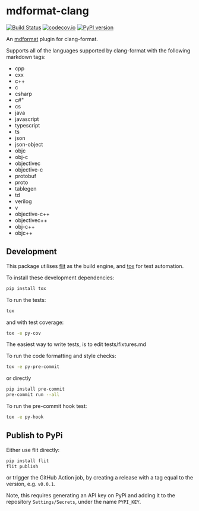 # mdformat-clang

[![Build Status][ci-badge]][ci-link]
[![codecov.io][cov-badge]][cov-link]
[![PyPI version][pypi-badge]][pypi-link]

An [mdformat](https://github.com/hukkin/mdformat) plugin for clang-format.

Supports all of the languages supported by clang-format with the following markdown tags:

- cpp
- cxx
- c++
- c
- csharp
- c#"
- cs
- java
- javascript
- typescript
- ts
- json
- json-object
- objc
- obj-c
- objectivec
- objective-c
- protobuf
- proto
- tablegen
- td
- verilog
- v
- objective-c++
- objectivec++
- obj-c++
- objc++

## Development

This package utilises [flit](https://flit.readthedocs.io) as the build engine, and [tox](https://tox.readthedocs.io) for test automation.

To install these development dependencies:

```bash
pip install tox
```

To run the tests:

```bash
tox
```

and with test coverage:

```bash
tox -e py-cov
```

The easiest way to write tests, is to edit tests/fixtures.md

To run the code formatting and style checks:

```bash
tox -e py-pre-commit
```

or directly

```bash
pip install pre-commit
pre-commit run --all
```

To run the pre-commit hook test:

```bash
tox -e py-hook
```

## Publish to PyPi

Either use flit directly:

```bash
pip install flit
flit publish
```

or trigger the GitHub Action job, by creating a release with a tag equal to the version, e.g. `v0.0.1`.

Note, this requires generating an API key on PyPi and adding it to the repository `Settings/Secrets`, under the name `PYPI_KEY`.

[ci-badge]: https://github.com/executablebooks/mdformat-clang/workflows/CI/badge.svg?branch=master
[ci-link]: https://github.com/executablebooks/mdformat/actions?query=workflow%3ACI+branch%3Amaster+event%3Apush
[cov-badge]: https://codecov.io/gh/executablebooks/mdformat-clang/branch/master/graph/badge.svg
[cov-link]: https://codecov.io/gh/executablebooks/mdformat-clang
[pypi-badge]: https://img.shields.io/pypi/v/mdformat-clang.svg
[pypi-link]: https://pypi.org/project/mdformat-clang
